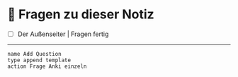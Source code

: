 # 🔎 Fragen zu dieser Notiz

- [ ] Der Außenseiter  | Fragen fertig

---

```button
name Add Question
type append template
action Frage Anki einzeln
```




